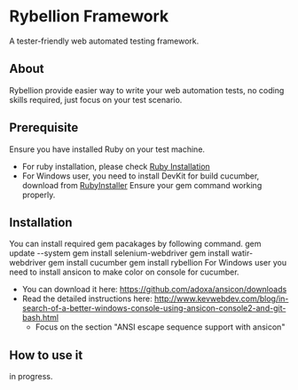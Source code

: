 Rybellion Framework
===================
A tester-friendly web automated testing framework.

About
-----
Rybellion provide easier way to write your web automation tests, no coding skills required, just focus on your test scenario.

Prerequisite
------------
Ensure you have installed Ruby on your test machine. 
* For ruby installation, please check [Ruby Installation](https://www.ruby-lang.org/en/installation/)
* For Windows user, you need to install DevKit for build cucumber, download from [RubyInstaller](http://rubyinstaller.org/downloads/)
Ensure your gem command working properly.


Installation
------------
You can install required gem pacakages by following command.
  gem update --system
  gem install selenium-webdriver
  gem install watir-webdriver
  gem install cucumber
  gem install rybellion
For Windows user you need to install ansicon to make color on console for cucumber.
* You can download it here: https://github.com/adoxa/ansicon/downloads
* Read the detailed instructions here: http://www.kevwebdev.com/blog/in-search-of-a-better-windows-console-using-ansicon-console2-and-git-bash.html
    + Focus on the section "ANSI escape sequence support with ansicon"

How to use it
-------------
in progress.
